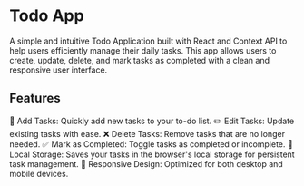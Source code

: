 # Todo App
A simple and intuitive Todo Application built with React and Context API to help users efficiently manage their daily tasks. This app allows users to create, update, delete, and mark tasks as completed with a clean and responsive user interface.

## Features

📝 Add Tasks: Quickly add new tasks to your to-do list.
✏️ Edit Tasks: Update existing tasks with ease.
❌ Delete Tasks: Remove tasks that are no longer needed.
✅ Mark as Completed: Toggle tasks as completed or incomplete.
💾 Local Storage: Saves your tasks in the browser's local storage for persistent task management.
📱 Responsive Design: Optimized for both desktop and mobile devices.
